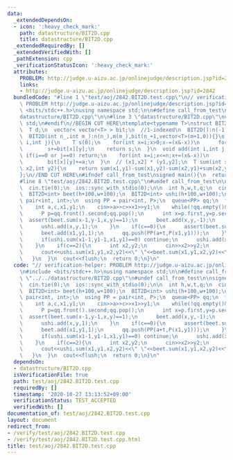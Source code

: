 ```yaml
---
data:
  _extendedDependsOn:
  - icon: ':heavy_check_mark:'
    path: datastructure/BIT2D.cpp
    title: datastructure/BIT2D.cpp
  _extendedRequiredBy: []
  _extendedVerifiedWith: []
  _pathExtension: cpp
  _verificationStatusIcon: ':heavy_check_mark:'
  attributes:
    PROBLEM: http://judge.u-aizu.ac.jp/onlinejudge/description.jsp?id=2842
    links:
    - http://judge.u-aizu.ac.jp/onlinejudge/description.jsp?id=2842
  bundledCode: "#line 1 \"test/aoj/2842.BIT2D.test.cpp\"\n// verification-helper:\
    \ PROBLEM http://judge.u-aizu.ac.jp/onlinejudge/description.jsp?id=2842\n\n#include\
    \ <bits/stdc++.h>\nusing namespace std;\n\n#define call_from_test\n#line 1 \"\
    datastructure/BIT2D.cpp\"\n\n#line 3 \"datastructure/BIT2D.cpp\"\nusing namespace\
    \ std;\n#endif\n//BEGIN CUT HERE\ntemplate<typename T>\nstruct BIT2D{\n  int n,m;\n\
    \  T d;\n  vector< vector<T> > bit;\n  //1-indexed\n  BIT2D():n(-1),m(-1){}\n\
    \  BIT2D(int n_,int m_):n(n_),m(m_),bit(n_+1,vector<T>(m+1,0)){}\n  T sum(int\
    \ i,int j){\n    T s(0);\n    for(int x=i;x>0;x-=(x&-x))\n      for(int y=j;y>0;y-=(y&-y))\n\
    \        s+=bit[x][y];\n    return s;\n  }\n  void add(int i,int j,T a){\n   \
    \ if(i==0 or j==0) return;\n    for(int x=i;x<=n;x+=(x&-x))\n      for(int y=j;y<=m;y+=(y&-y))\n\
    \        bit[x][y]+=a;\n  }\n  // (x1,x2] * (y1,y2];\n  T sum(int x1,int y1,int\
    \ x2,int y2){\n    return sum(x1,y1)-sum(x1,y2)-sum(x2,y1)+sum(x2,y2);\n  }\n\
    };\n//END CUT HERE\n#ifndef call_from_test\nsigned main(){\n  return 0;\n}\n#endif\n\
    #line 8 \"test/aoj/2842.BIT2D.test.cpp\"\n#undef call_from_test\n\nsigned main(){\n\
    \  cin.tie(0);\n  ios::sync_with_stdio(0);\n\n  int h,w,t,q;\n  cin>>h>>w>>t>>q;\n\
    \  BIT2D<int> beet(h+100,w+100);\n  BIT2D<int> ushi(h+100,w+100);\n  using P =\
    \ pair<int, int>;\n  using PP = pair<int, P>;\n  queue<PP> qq;\n  for(int i=0;i<q;i++){\n\
    \    int a,c,x1,y1;\n    cin>>a>>c>>x1>>y1;\n    while(!qq.empty()&&qq.front().first<=a){\n\
    \      P p=qq.front().second;qq.pop();\n      int x=p.first,y=p.second;\n    \
    \  assert(beet.sum(x-1,y-1,x,y)==1);\n      beet.add(x,y,-1);\n      assert(ushi.sum(x-1,y-1,x,y)==0);\n\
    \      ushi.add(x,y,1);\n    }\n    if(c==0){\n      assert(beet.sum(x1-1,y1-1,x1,y1)==0);\n\
    \      beet.add(x1,y1,1);\n      qq.push(PP(a+t,P(x1,y1)));\n    }\n    if(c==1){\n\
    \      if(ushi.sum(x1-1,y1-1,x1,y1)==0) continue;\n      ushi.add(x1,y1,-1);\n\
    \    }\n    if(c==2){\n      int x2,y2;\n      cin>>x2>>y2;\n      x1--;y1--;\n\
    \      cout<<ushi.sum(x1,y1,x2,y2)<<\" \"<<beet.sum(x1,y1,x2,y2)<<\"\\n\";\n \
    \   }\n  }\n  cout<<flush;\n  return 0;\n}\n"
  code: "// verification-helper: PROBLEM http://judge.u-aizu.ac.jp/onlinejudge/description.jsp?id=2842\n\
    \n#include <bits/stdc++.h>\nusing namespace std;\n\n#define call_from_test\n#include\
    \ \"../../datastructure/BIT2D.cpp\"\n#undef call_from_test\n\nsigned main(){\n\
    \  cin.tie(0);\n  ios::sync_with_stdio(0);\n\n  int h,w,t,q;\n  cin>>h>>w>>t>>q;\n\
    \  BIT2D<int> beet(h+100,w+100);\n  BIT2D<int> ushi(h+100,w+100);\n  using P =\
    \ pair<int, int>;\n  using PP = pair<int, P>;\n  queue<PP> qq;\n  for(int i=0;i<q;i++){\n\
    \    int a,c,x1,y1;\n    cin>>a>>c>>x1>>y1;\n    while(!qq.empty()&&qq.front().first<=a){\n\
    \      P p=qq.front().second;qq.pop();\n      int x=p.first,y=p.second;\n    \
    \  assert(beet.sum(x-1,y-1,x,y)==1);\n      beet.add(x,y,-1);\n      assert(ushi.sum(x-1,y-1,x,y)==0);\n\
    \      ushi.add(x,y,1);\n    }\n    if(c==0){\n      assert(beet.sum(x1-1,y1-1,x1,y1)==0);\n\
    \      beet.add(x1,y1,1);\n      qq.push(PP(a+t,P(x1,y1)));\n    }\n    if(c==1){\n\
    \      if(ushi.sum(x1-1,y1-1,x1,y1)==0) continue;\n      ushi.add(x1,y1,-1);\n\
    \    }\n    if(c==2){\n      int x2,y2;\n      cin>>x2>>y2;\n      x1--;y1--;\n\
    \      cout<<ushi.sum(x1,y1,x2,y2)<<\" \"<<beet.sum(x1,y1,x2,y2)<<\"\\n\";\n \
    \   }\n  }\n  cout<<flush;\n  return 0;\n}\n"
  dependsOn:
  - datastructure/BIT2D.cpp
  isVerificationFile: true
  path: test/aoj/2842.BIT2D.test.cpp
  requiredBy: []
  timestamp: '2020-10-27 13:13:52+09:00'
  verificationStatus: TEST_ACCEPTED
  verifiedWith: []
documentation_of: test/aoj/2842.BIT2D.test.cpp
layout: document
redirect_from:
- /verify/test/aoj/2842.BIT2D.test.cpp
- /verify/test/aoj/2842.BIT2D.test.cpp.html
title: test/aoj/2842.BIT2D.test.cpp
---
```

